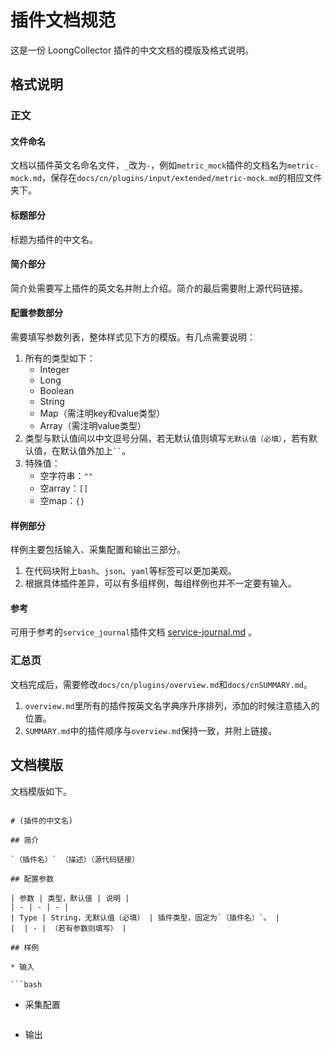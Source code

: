 # 插件文档规范

这是一份 LoongCollector 插件的中文文档的模版及格式说明。

## 格式说明

### 正文

#### 文件命名

文档以插件英文名命名文件，`_`改为`-`，例如`metric_mock`插件的文档名为`metric-mock.md`，保存在`docs/cn/plugins/input/extended/metric-mock.md`的相应文件夹下。

#### 标题部分

标题为插件的中文名。

#### 简介部分

简介处需要写上插件的英文名并附上介绍。简介的最后需要附上源代码链接。

#### 配置参数部分

需要填写参数列表，整体样式见下方的模版。有几点需要说明：

1. 所有的类型如下：
   * Integer
   * Long
   * Boolean
   * String
   * Map（需注明key和value类型）
   * Array（需注明value类型）
2. 类型与默认值间以中文逗号分隔，若无默认值则填写`无默认值（必填）`，若有默认值，在默认值外加上` `` `。
3. 特殊值：
   * 空字符串：`""`
   * 空array：`[]`
   * 空map：`{}`

#### 样例部分

样例主要包括输入、采集配置和输出三部分。

1. 在代码块附上`bash`、`json`、`yaml`等标签可以更加美观。
2. 根据具体插件差异，可以有多组样例，每组样例也并不一定要有输入。

#### 参考

可用于参考的`service_journal`插件文档 [service-journal.md](https://github.com/alibaba/loongcollector/blob/main/docs/cn/plugins/input/extended/service-journal.md) 。

### 汇总页

文档完成后，需要修改`docs/cn/plugins/overview.md`和`docs/cnSUMMARY.md`。

1. `overview.md`里所有的插件按英文名字典序升序排列，添加的时候注意插入的位置。
2. `SUMMARY.md`中的插件顺序与`overview.md`保持一致，并附上链接。

## 文档模版

文档模版如下。

```text

# (插件的中文名)

## 简介

`（插件名）` （描述）（源代码链接）

## 配置参数

| 参数 | 类型，默认值 | 说明 |
| - | - | - |
| Type | String，无默认值（必填） | 插件类型，固定为`（插件名）`。 |
|  | - | （若有参数则填写） |

## 样例

* 输入

```bash
```

* 采集配置

```yaml
```

* 输出

```json
```
